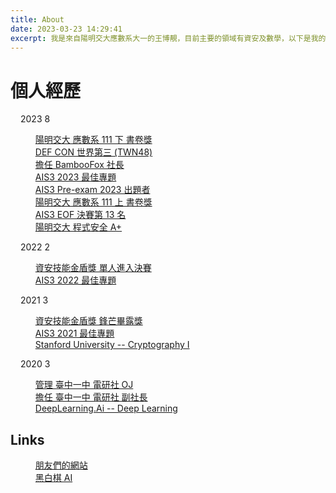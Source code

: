 ```yaml
---
title: About
date: 2023-03-23 14:29:41
excerpt: 我是來自陽明交大應數系大一的王博靚，目前主要的領域有資安及數學，以下是我的個人經歷
---
```



# 個人經歷
<style>
    .timeline-container {
        margin-left: 1rem;
    }
    a.no-link {

    }
    li.article-item::marker {
        content: '';
    }
</style>
<div class="timeline-container">
  <div class="archive-list-container">
    <section class="archive-item mb-spacing-unit last:mb-0">
      <div class="archive-item-header flex flex-row items-center mb-2">
        <span class="archive-year font-semibold text-3xl mr-2">2023</span> 
        <span class="archive-year-post-count text-xs md:text-sm font-bold rounded-small bg-third-background-color py-[2px] px-[10px] border border-border-color">8</span>
      </div>
      <ul class="article-list pl-8 text-lg leading-[1.5]">
        <li class="article-item space-y-2 px-6 pt-10 pb-2 text-xl relative border-l-2 border-border-color" date-is="12-01">
            <a href="https://web.archive.org/web/20231207083317/https://www.math.nycu.edu.tw/student/08_3_2_form.php"><span class="article-title mb-0.5 text-2xl">陽明交大 應數系 111 下 書卷獎</span></a>
        </li>
        <li class="article-item space-y-2 px-6 pt-10 pb-2 text-xl relative border-l-2 border-border-color" date-is="08-14">
            <a href="https://www.president.gov.tw/News/27885"><span class="article-title mb-0.5 text-2xl">DEF CON 世界第三 (TWN48)</span></a>
        </li>
        <li class="article-item space-y-2 px-6 pt-10 pb-2 text-xl relative border-l-2 border-border-color" date-is="08-01">
            <a href="https://bamboofox.ching367436.me/"><span class="article-title mb-0.5 text-2xl">擔任 BambooFox 社長</span></a>
        </li>
        <li class="article-item space-y-2 px-6 pt-10 pb-2 text-xl relative border-l-2 border-border-color" date-is="07-30">
            <a href="../ais3-2023-最佳專題/"><span class="article-title mb-0.5 text-2xl">AIS3 2023 最佳專題</span></a>
        </li>
        <li class="article-item space-y-2 px-6 pt-10 pb-2 text-xl relative border-l-2 border-border-color" date-is="04-10">
            <a href="https://github.com/Ching367436/My-CTF-Challenges#ais3-pre-exam"><span class="article-title mb-0.5 text-2xl">AIS3 Pre-exam 2023 出題者</span></a>
        </li>
        <li class="article-item space-y-2 px-6 pt-10 pb-2 text-xl relative border-l-2 border-border-color" date-is="03-01">
            <a href="https://web.archive.org/web/20230501090705/https%3A%2F%2Fwww.math.nycu.edu.tw%2Fstudent%2F08_3_3_form.php"><span class="article-title mb-0.5 text-2xl">陽明交大 應數系 111 上 書卷獎</span></a>
        </li>
        <li class="article-item space-y-2 px-6 pt-10 pb-2 text-xl relative border-l-2 border-border-color" date-is="02-12">
            <a href=""><span class="article-title mb-0.5 text-2xl">AIS3 EOF 決賽第 13 名</span></a>
        </li>
        <li class="article-item space-y-2 px-6 pt-10 pb-2 text-xl relative border-l-2 border-border-color" date-is="01-16">
            <a href=""><span class="article-title mb-0.5 text-2xl">陽明交大 程式安全 A+</span></a>
        </li>
      </ul>
    </section>
    <section class="archive-item mb-spacing-unit last:mb-0">
      <div class="archive-item-header">
        <span class="archive-year font-semibold text-3xl mr-2">2022</span> 
        <span class="archive-year-post-count text-xs md:text-sm font-bold rounded-small bg-third-background-color py-[2px] px-[10px] border border-border-color">2</span>
      </div>
      <ul class="article-list pl-8 text-lg leading-[1.5]">
        <li class="article-item space-y-2 px-6 pt-10 pb-2 text-xl relative border-l-2 border-border-color" date-is="10-24">
            <a href="https://csc.nics.nat.gov.tw/news_in.aspx?sno=138"><span class="article-title mb-0.5 text-2xl">資安技能金盾獎 單人進入決賽</span></a>
        </li>
        <li class="article-item space-y-2 px-6 pt-10 pb-2 text-xl relative border-l-2 border-border-color" date-is="07-31">
            <a href="../ais3-2022-最佳專題/"><span class="article-title mb-0.5 text-2xl">AIS3 2022 最佳專題</span></a>
        </li>
      </ul>
    </section>
    <section class="archive-item mb-spacing-unit last:mb-0">
      <div class="archive-item-header">
        <span class="archive-year font-semibold text-3xl mr-2">2021</span> 
        <span class="archive-year-post-count text-xs md:text-sm font-bold rounded-small bg-third-background-color py-[2px] px-[10px] border border-border-color">3</span>
      </div>
      <ul class="article-list pl-8 text-lg leading-[1.5]">
        <li class="article-item space-y-2 px-6 pt-10 pb-2 text-xl relative border-l-2 border-border-color" date-is="11-12">
            <a href=""><span class="article-title mb-0.5 text-2xl">資安技能金盾獎 鋒芒畢露獎</span></a>
        </li>
        <li class="article-item space-y-2 px-6 pt-10 pb-2 text-xl relative border-l-2 border-border-color" date-is="08-01">
            <a href="../ais3-2021-最佳專題/"><span class="article-title mb-0.5 text-2xl">AIS3 2021 最佳專題</span></a>
        </li>
        <li class="article-item space-y-2 px-6 pt-10 pb-2 text-xl relative border-l-2 border-border-color" date-is="05-15">
            <a href=""><span class="article-title mb-0.5 text-2xl">Stanford University -- Cryptography I</span></a>
        </li>
      </ul>
    </section>
    <section class="archive-item mb-spacing-unit last:mb-0">
      <div class="archive-item-header">
        <span class="archive-year font-semibold text-3xl mr-2">2020</span> 
        <span class="archive-year-post-count text-xs md:text-sm font-bold rounded-small bg-third-background-color py-[2px] px-[10px] border border-border-color">3</span>
      </div>
      <ul class="article-list">
        <li class="article-item space-y-2 px-6 pt-10 pb-2 text-xl relative border-l-2 border-border-color" date-is="08-01">
            <a href="https://judge.tcirc.tw/"><span class="article-title mb-0.5 text-2xl">管理 臺中一中 電研社 OJ</span></a>
        </li>  
        <li class="article-item space-y-2 px-6 pt-10 pb-2 text-xl relative border-l-2 border-border-color" date-is="08-01">
            <a href="https://tcirc.tw/old/38/"><span class="article-title mb-0.5 text-2xl">擔任 臺中一中 電研社 副社長</span></a>
        </li>  
        <li class="article-item space-y-2 px-6 pt-10 pb-2 text-xl relative border-l-2 border-border-color" date-is="07-19">
            <a href=""><span class="article-title mb-0.5 text-2xl">DeepLearning.Ai -- Deep Learning</span></a>
        </li>
      </ul>
    </section>
  </div>
</div>

## Links

<div class="timeline-container">
  <div class="archive-list-container">
    <section class="archive-item mb-spacing-unit last:mb-0">
      <ul class="article-list">
        <li class="article-item space-y-2 px-6 pt-10 pb-2 text-xl relative border-l-2 border-border-color" date-is="friends">
            <a href="/friends"><span class="article-title mb-0.5 text-2xl">朋友們的網站</span></a>
        </li>
        <li class="article-item space-y-2 px-6 pt-10 pb-2 text-xl relative border-l-2 border-border-color" date-is="reversi">
            <a href="https://ching367436.github.io/reversi"><span class="article-title mb-0.5 text-2xl">黑白棋 AI</span></a>
        </li>
      </ul>
    </section>

  </div>
</div>